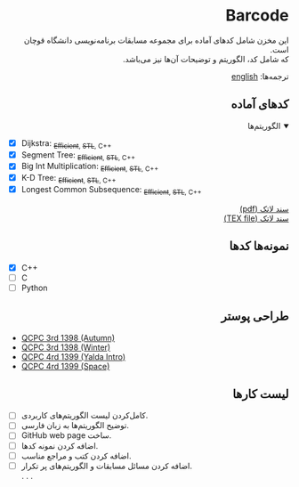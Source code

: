 <link href="readme-style.css" rel="stylesheet"></link>
<div dir="rtl">

# Barcode
این مخزن شامل‌ کد‌های آماده برای مجموعه مسابقات برنامه‌نویسی دانشگاه قوچان است.<br>
که شامل کد، الگوریتم و توضیحات آن‌ها نیز می‌باشد.

ترجمه‌ها: 
[english](./README.md)

## کد‌های آماده
<details open>
<summary> الگوریتم‌ها </summary>
<div dir="ltr">

- [x] Dijkstra: <sub>~~Efficient~~, ~~STL~~, C++</sub>
- [x] Segment Tree: <sub>~~Efficient~~, ~~STL~~, C++</sub>
- [x] Big Int Multiplication: <sub>~~Efficient~~, ~~STL~~, C++</sub>
- [x] K-D Tree: <sub>~~Efficient~~, ~~STL~~, C++</sub>
- [x] Longest Common Subsequence: <sub>~~Efficient~~, ~~STL~~, C++</sub>

</div>
</details>

[سند لاتک (pdf)](Cheat%20Sheet/Main%20Document/Barcode.pdf)<br>
[سند لاتک (TEX file)](Cheat%20Sheet/Main%20Document/Barcode.pdf)

## نمونه‌ها کد‌ها
<div dir="ltr">

- [x] C++
- [ ] C
- [ ] Python

</div>

## طراحی پوستر
<div dir="ltr">

- [QCPC 3rd 1398 (Autumn)](Extera/Poster/QCPC-3%201398%20Autumn)
- [QCPC 3rd 1398 (Winter)](Extera/Poster/QCPC-3%201398%20Winter)
- [QCPC 4rd 1399 (Yalda Intro)](Extera/Poster/QCPC-4%201399%20Yalda%20Intro)
- [QCPC 4rd 1399 (Space)](Extera/Poster/QCPC-4%201399%20Space)

</div>

## لیست کار‌ها
<div dir="ltr">

- [ ] کامل‌کردن لیست الگوریتم‌های کاربردی.
- [ ] توضیح الگوریتم‌ها به زبان فارسی.
- [ ] &#x202b;.ساخت GitHub web page
- [ ] اضافه کردن نمونه کد‌ها.
- [ ] اضافه کردن کتب و  مراجع مناسب.
- [ ] اضافه کردن مسائل مسابقات و الگوریتم‌های پر تکرار.
<br>. . .

</div>
</div>